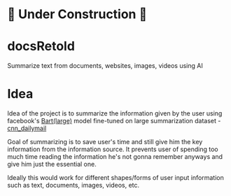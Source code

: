 # 🚧 Under Construction 🚧

# docsRetold

Summarize text from documents, websites, images, videos using AI

# Idea

Idea of the project is to summarize the information given by the user using facebook's [Bart(large)](https://huggingface.co/facebook/bart-large-cnn) model fine-tuned on large summarization dataset - [cnn_dailymail](https://huggingface.co/datasets/abisee/cnn_dailymail)

Goal of summarizing is to save user's time and still give him the key information from the information source. It prevents user of spending too much time reading the information he's not gonna remember anyways and give him just the essential one.

Ideally this would work for different shapes/forms of user input information such as text,
documents, images, videos, etc.


